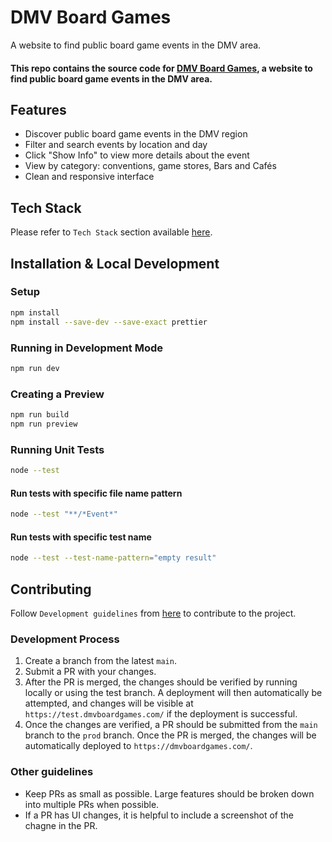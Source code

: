 # DMV Board Games

A website to find public board game events in the DMV area.

#### This repo contains the source code for [DMV Board Games](https://dmvboardgames.com/), a website to find public board game events in the DMV area.


## Features

- Discover public board game events in the DMV region
- Filter and search events by location and day
- Click "Show Info" to view more details about the event
- View by category: conventions, game stores, Bars and Cafés
- Clean and responsive interface


## Tech Stack

Please refer to `Tech Stack` section available [here](https://github.com/Create-Third-Places/.github/blob/main/profile/README.md).


## Installation & Local Development

### Setup
```bash
npm install
npm install --save-dev --save-exact prettier
```

### Running in Development Mode
```bash
npm run dev
```

### Creating a Preview
```bash
npm run build
npm run preview
```

### Running Unit Tests
```bash
node --test
```

#### Run tests with specific file name pattern
```bash
node --test "**/*Event*"
```

#### Run tests with specific test name
```bash
node --test --test-name-pattern="empty result"
```


## Contributing

Follow `Development guidelines` from [here](https://github.com/Create-Third-Places/.github/blob/main/profile/README.md) to contribute to the project.

### Development Process

1. Create a branch from the latest `main`.
2. Submit a PR with your changes.
3. After the PR is merged, the changes should be verified by running locally or using the test branch. A deployment will then automatically be attempted, and changes will be visible at `https://test.dmvboardgames.com/` if the deployment is successful.
4. Once the changes are verified, a PR should be submitted from the `main` branch to the `prod` branch. Once the PR is merged, the changes will be automatically deployed to `https://dmvboardgames.com/`.

### Other guidelines

- Keep PRs as small as possible. Large features should be broken down into multiple PRs when possible.
- If a PR has UI changes, it is helpful to include a screenshot of the chagne in the PR.

